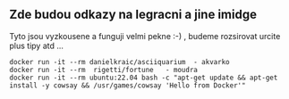 ## Zde budou odkazy na legracni a jine imidge

Tyto jsou vyzkousene a funguji velmi pekne :-) , budeme rozsirovat urcite plus tipy atd ... 
```
docker run -it --rm danielkraic/asciiquarium  - akvarko
docker run -it --rm  rigetti/fortune   - moudra
docker run -it --rm ubuntu:22.04 bash -c "apt-get update && apt-get install -y cowsay && /usr/games/cowsay 'Hello from Docker'"
```
